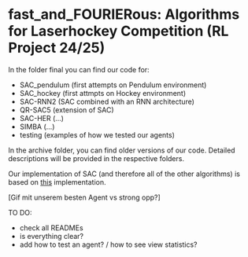 # fast_and_FOURIERous: Algorithms for Laserhockey Competition (RL Project 24/25)

In the folder final you can find our code for:
- SAC_pendulum (first attempts on Pendulum environment)
- SAC_hockey (first attmpts on Hockey environment)
- SAC-RNN2 (SAC combined with an RNN architecture)
- QR-SAC5 (extension of SAC)
- SAC-HER (...)
- SIMBA (...)
- testing (examples of how we tested our agents)

In the archive folder, you can find older versions of our code. 
Detailed descriptions will be provided in the respective folders.

Our implementation of SAC (and therefore all of the other algorithms) is based on [this](https://github.com/pranz24/pytorch-soft-actor-critic/tree/master) implementation.

[Gif mit unserem besten Agent vs strong opp?]

TO DO: 
- check all READMEs 
- is everything clear?
- add how to test an agent? / how to see view statistics? 
